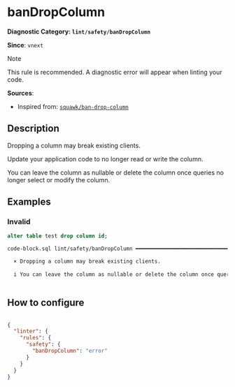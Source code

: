 # banDropColumn
**Diagnostic Category: `lint/safety/banDropColumn`**

**Since**: `vnext`

> [!NOTE]
> This rule is recommended. A diagnostic error will appear when linting your code.

**Sources**: 
- Inspired from: <a href="https://squawkhq.com/docs/ban-drop-column" target="_blank"><code>squawk/ban-drop-column</code></a>

## Description
Dropping a column may break existing clients.

Update your application code to no longer read or write the column.

You can leave the column as nullable or delete the column once queries no longer select or modify the column.

## Examples

### Invalid

```sql
alter table test drop column id;
```

```sh
code-block.sql lint/safety/banDropColumn ━━━━━━━━━━━━━━━━━━━━━━━━━━━━━━━━━━━━━━━━━━━━━━━━━━━━━━━━━━━

  × Dropping a column may break existing clients.
  
  i You can leave the column as nullable or delete the column once queries no longer select or modify the column.
  

```

## How to configure
```json

{
  "linter": {
    "rules": {
      "safety": {
        "banDropColumn": "error"
      }
    }
  }
}

```
